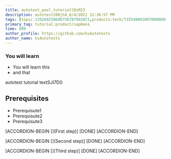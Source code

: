 ```yaml
---
title: autotest_pool_tutoriallBiM23
description: autotest200jh4_8/4/2021 12:36:57 PM
tags: [topic:139269250608756787992873,products:tech/73554900100700000996,tutorial:experience/advanced]
primary_tag: tutorial:product/sapHana
time: 409
author_profile: https://github.com/ksAutotests
author_name: ksAutotests
---
```

### You will learn
- You will learn this
- and that

autotest tutorial textSJI7D0

## Prerequisites
- Prerequisute1
- Prerequisute2
- Prerequisute3

[ACCORDION-BEGIN [](First step)]
[DONE]
[ACCORDION-END]

[ACCORDION-BEGIN [](Second step)]
[DONE]
[ACCORDION-END]

[ACCORDION-BEGIN [](Third step)]
[DONE]
[ACCORDION-END]

